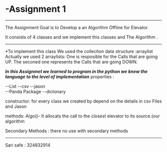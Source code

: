 # -Assignment 1 
--------------------------------------------------------------
The Assignment Goal is to Develop a an Algorithm Offline for Elevator.

It consists of 4 classes and we implement this classes and The Algorithm .

-------------------------------------------------------------------------------------------------------------------------------------------------------------------------------
*To implement this class We used the collection data structure :arraylist 
Actually we used 2 arraylists: One is resposible for the Calls that are going UP.
The seconed one represents the Calls that are going DOWN.

***In this Assignmet we learned to program in the python we knew the language to the level of implementation***
 properties :
  
  --List
  --csv
  --jason  
  --Panda Package
  --dictonary
  
  constructor:
    for every class we created by depend on the details in csv Files and Jason
    
  methods:
    Algo()- It allocats the call to the closest elevator to its source.(our algorithm
   
    
   Secondary Methods :
    there no use with secondary methods 

--------------------------------------------------------------------------------------------------------------------------
 Sari safe : 324832914
 


